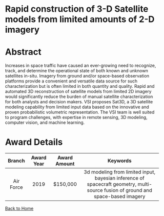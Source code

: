 
Rapid construction of 3-D Satellite models from limited amounts of 2-D imagery
==============================================================================

# Abstract


Increases in space traffic have caused an ever-growing need to recognize, track, and determine the operational state of both known and unknown satellites in-situ. Imagery from ground and/or space-based observation platforms provide a convenient and versatile data source for such characterization but is often limited in both quantity and quality. Rapid and automated 3D reconstruction of satellite models from limited 2D imagery would significantly reduce the burden of manual satellite characterization for both analysts and decision makers. VSI proposes Sat3D, a 3D satellite modeling capability from limited input data based on the innovative and proven probabilistic volumetric representation. The VSI team is well suited to program challenges, with expertise in remote sensing, 3D modeling, computer vision, and machine learning.  

# Award Details

|Branch|Award Year|Award Amount|Keywords|
| :---: | :---: | :---: | :---: |
|Air Force|2019|$150,000|3d modeling from limited input, bayesian inference of spacecraft geometry, multi-source fusion of ground and space-based imagery|
  
  


[Back to Home](https://github.com/chrischow/dod_sbir_awards/DJ/#1418)